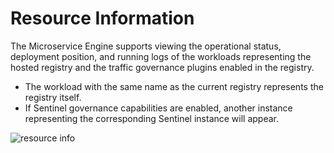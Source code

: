 # Resource Information

The Microservice Engine supports viewing the operational status, deployment position, and running logs of the workloads representing the hosted registry and the traffic governance plugins enabled in the registry.

- The workload with the same name as the current registry represents the registry itself.
- If Sentinel governance capabilities are enabled, another instance representing the corresponding Sentinel instance will appear.

![resource info](https://docs.daocloud.io/daocloud-docs-images/docs/en/docs/skoala/images/trad-resource-info.png)
